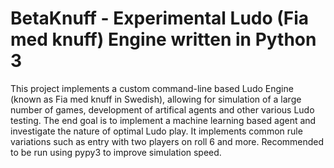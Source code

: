 # BetaKnuff - Experimental Ludo (Fia med knuff) Engine written in Python 3
This project implements a custom command-line based Ludo Engine (known as Fia med knuff in Swedish), allowing for simulation of a large number of games, development of artifical agents and other various Ludo testing. The end goal is to implement a machine learning based agent and investigate the nature of optimal Ludo play. It implements common rule variations such as entry with two players on roll 6 and more. Recommended to be run using pypy3 to improve simulation speed.
